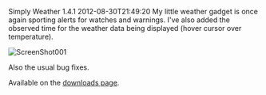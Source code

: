 Simply Weather 1.4.1
2012-08-30T21:49:20
My little weather gadget is once again sporting alerts for watches and warnings. I've also added the observed time for the weather data being displayed (hover cursor over temperature).

![ScreenShot001](http://mike-ward.net/content/images/blog/6a5112d864e2_F76B/ScreenShot001.png)

Also the usual bug fixes.

Available on the [downloads page](http://mike-ward.net/downloads).
